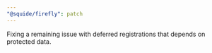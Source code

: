 ```yaml
---
"@squide/firefly": patch
---
```


Fixing a remaining issue with deferred registrations that depends on protected data.
